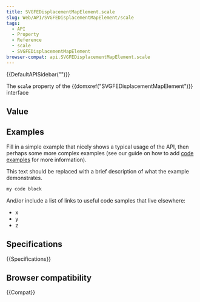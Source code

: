 ```yaml
---
title: SVGFEDisplacementMapElement.scale
slug: Web/API/SVGFEDisplacementMapElement/scale
tags:
  - API
  - Property
  - Reference
  - scale
  - SVGFEDisplacementMapElement
browser-compat: api.SVGFEDisplacementMapElement.scale
---
```

{{DefaultAPISidebar("")}}

The **`scale`** property of the {{domxref("SVGFEDisplacementMapElement")}} interface 

## Value



## Examples

Fill in a simple example that nicely shows a typical usage of the API, then perhaps some more complex examples (see our guide on how to add [code examples](/en-US/docs/MDN/Contribute/Structures/Code_examples) for more information).

This text should be replaced with a brief description of what the example demonstrates.

```js
my code block
```

And/or include a list of links to useful code samples that live elsewhere:

*   x
*   y
*   z

## Specifications

{{Specifications}}

## Browser compatibility

{{Compat}}


